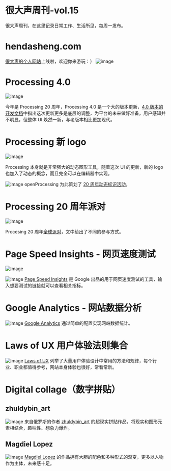# 很大声周刊-vol.15
很大声周刊，在这里记录日常工作、生活所见，每周一发布。

# hendasheng.com
[很大声的个人网站](https://hendasheng.com/)上线啦，欢迎你来游玩：）
![image](https://user-images.githubusercontent.com/20842136/129469762-752f2dee-ed2f-4ba7-af25-e66626d9623d.png)

# Processing 4.0
![image](https://user-images.githubusercontent.com/20842136/129469824-26546a60-f241-413e-859b-97931d694b36.png)

今年是 Processing 20 周年，Processing 4.0 是一个大的版本更新，[4.0 版本的开发文档](https://github.com/processing/processing4)中指出这次更新更多是底层的调整，为平台的未来做好准备，用户感知并不明显，但整体 UI 焕然一新，与老版本相比更加现代。

# Processing 新 logo
![image](https://user-images.githubusercontent.com/20842136/129471132-fbef86d9-84c2-41d2-ab14-85958468046a.png)

Processing 本身就是非常强大的动态图形工具，随着这次 UI 的更新，新的 logo 也加入了动态的概念，而且完全可以在编辑器中实现。

![image](https://user-images.githubusercontent.com/20842136/129471260-7dcf36e7-53b4-40a8-bc7f-20a38bdc8913.png)
openProcessing 为此策划了 [20 周年动态标识活动](https://openprocessing.org/curation/70077)。

# Processing 20 周年派对
![image](https://user-images.githubusercontent.com/20842136/129470163-f8ae24f9-42d2-4bdb-affc-d59af49bdf30.png)

Procesing 20 周年[全球派对](https://processingfoundation.org/advocacy/pcd-2021)，文中给出了不同的参与方式。

# Page Speed Insights - 网页速度测试
![image](https://user-images.githubusercontent.com/20842136/129470299-848efa58-0694-4d59-9837-f0383f8bd9f2.png)

![image](https://user-images.githubusercontent.com/20842136/129470356-566c8f70-c1f1-45f1-a488-6ec6ea061371.png)
[Page Speed Insights](https://developers.google.com/speed/pagespeed/insights/) 是 Google 出品的用于网页速度测试的工具，输入想要测试的链接就可以查看相关指标。

# Google Analytics - 网站数据分析
![image](https://user-images.githubusercontent.com/20842136/129470478-f1fddfc4-1646-4381-85af-7b4963f6f1c7.png)
[Google Analytics](https://marketingplatform.google.com/about/analytics/) 通过简单的配置实现网站数据统计。

# Laws of UX 用户体验法则集合
![image](https://user-images.githubusercontent.com/20842136/129470556-8beb47bc-9def-46a8-b5a7-9fb157abfc8c.png)
[Laws of UX](https://lawsofux.com/) 列举了大量用户体验设计中常用的方法和规律，每个行业、职业都值得参考，网站本身体验也很好，常看常新。

# Digital collage（数字拼贴）
## zhuldybin_art
![image](https://user-images.githubusercontent.com/20842136/129470620-2a200b82-875d-4d69-a4f4-dee9d54ee4c0.png)
来自俄罗斯的作者 [zhuldybin_art](https://www.instagram.com/zhuldybin_art/?utm_medium=copy_link) 的超现实拼贴作品，将现实和图形元素相结合，趣味性、想象力爆炸。

## Magdiel Lopez
![image](https://user-images.githubusercontent.com/20842136/129470791-a07653e3-de37-45bd-982c-c7f71e970a39.png)
[Magdiel Lopez](https://www.magdiellopez.com/about) 的作品拥有大胆的配色和多种形式的渐变，更多以人物作为主体，未来感十足。
